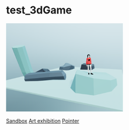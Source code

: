 # test_3dGame

<img src="./public/test_screen.png" width="320"/>

<a href="https://xmov.fun/games/sandbox_3d/" target="_blank">Sandbox</a>
<a href="https://xmov.fun/games/exhibition/" target="_blank">Art exhibition</a>
<a href="https://xmov.fun/games/pointer/" target="_blank">Pointer</a>
